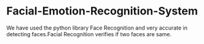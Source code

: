 # Facial-Emotion-Recognition-System
We have used the python library Face Recognition and very accurate in detecting faces.Facial Recognition verifies if two faces are same.
